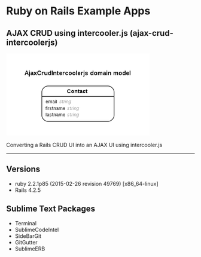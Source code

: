 # Ruby on Rails Example Apps

## AJAX CRUD using intercooler.js (ajax-crud-intercoolerjs)

![Contact](ajax-crud-intercoolerjs/erd.png)

Converting a Rails CRUD UI into an AJAX UI using intercooler.js

---

## Versions
- ruby 2.2.1p85 (2015-02-26 revision 49769) [x86_64-linux]
- Rails 4.2.5

## Sublime Text Packages
- Terminal
- Sublime​Code​Intel
- Side​Bar​Git
- Git​Gutter
- Sublime​ERB